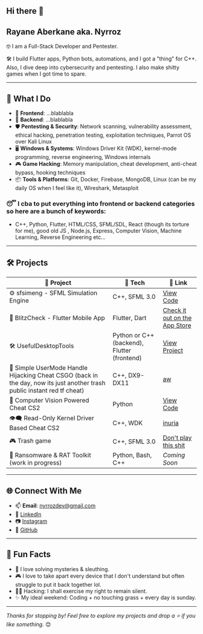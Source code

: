 ## Hi there 👋

<!--
**Nyrroz/nyrroz** is a ✨ _special_ ✨ repository because its `README.md` (this file) appears on your GitHub profile.

Here are some ideas to get you started:

- 🔭 I’m currently working on ...
- 🌱 I’m currently learning ...
- 👯 I’m looking to collaborate on ...
- 🤔 I’m looking for help with ...
- 💬 Ask me about ...
- 📫 How to reach me: ...
- 😄 Pronouns: ...
- ⚡ Fun fact: ...
-->
## Rayane Aberkane aka. Nyrroz

🤓 I am a Full-Stack Developer and Pentester.

🛠️ I build Flutter apps, Python bots, automations, and I got a "thing" for C++. 
Also, I dive deep into cybersecurity and pentesting.
I also make shitty games when I got time to spare.

---

## 🚀 What I Do

- 🎯 **Frontend**: ...blablabla
- 🧠 **Backend**: ...blablabla
- 🛡️ **Pentesting & Security**: Network scanning, vulnerability assessment, ethical hacking, penetration testing, exploitation techniques, Parrot OS over Kali Linux
- 🖥️ **Windows & Systems**: Windows Driver Kit (WDK), kernel-mode programming, reverse engineering, Windows internals  
- 🎮 **Game Hacking**: Memory manipulation, cheat development, anti-cheat bypass, hooking techniques  
- 📦 **Tools & Platforms**: Git, Docker, Firebase, MongoDB, Linux (can be my daily OS when I feel like it), Wireshark, Metasploit

### 😴 I cba to put everything into frontend or backend categories so here are a bunch of keywords:
- C++, Python, Flutter, HTML/CSS, SFML/SDL, React (though its torture for me), good old JS , Node.js, Express, Computer Vision, Machine Learning, Reverse Engineering etc...

---

## 🛠️ Projects

| 🚧 Project | 🔧 Tech | 🔗 Link |
|-----------|--------|--------|
| ⚙️ sfsimeng - SFML Simulation Engine | C++, SFML 3.0 | [View Code](https://github.com/Nyrroz/sfsimeng) |
| 📱 BlitzCheck - Flutter Mobile App | Flutter, Dart | [Check it out on the App Store](https://apps.apple.com/app/blitzcheck/id6737436335?l=en-GB) |
| 🛠️ UsefulDesktopTools | Python or C++ (backend), Flutter (frontend) | [View Project](https://github.com/Nyrroz/UsefulDesktopTools) |
| 🐷 Simple UserMode Handle Hijacking Cheat CSGO (back in the day, now its just another trash public instant red tf cheat) | C++, DX9-DX11 | [aw](https://aimware.net/)|
| 🤖 Computer Vision Powered Cheat CS2 | Python | [View Code](https://github.com/Nyrroz/TargetDetectionCS2) |
| 👁️‍🗨️  Read-Only Kernel Driver Based Cheat CS2 | C++, WDK |  [inuria](https://www.iniuria.us/) |
| 🎮  Trash game | C++, SFML 3.0 | [Don't play this shit]([https://www.iniuria.us/](https://github.com/Nyrroz/myweirdsfmlgame)) |
| 🔐 Ransomware & RAT Toolkit (work in progress) | Python, Bash, C++ | _Coming Soon_ |

---

## 🌐 Connect With Me

- 📫 **Email**: nyrrozdev@gmail.com  
- 💼 [LinkedIn](https://www.linkedin.com/in/rayane-aberkane/)  
- 📷 [Instagram](https://www.instagram.com/nyrroz/)  
- 🐙 [GitHub](https://github.com/Nyrroz)  

---

## 🧠 Fun Facts

- 🧩 I love solving mysteries & sleuthing.
- 🎮 I love to take apart every device that I don't understand but often struggle to put it back together lol.
- 🕵️‍♂️ Hacking: I shall exercise my right to remain silent.
- ✨ My ideal weekend: Coding + no touching grass + every day is sunday.

---

_Thanks for stopping by! Feel free to explore my projects and drop a ⭐ if you like something._ 😊

